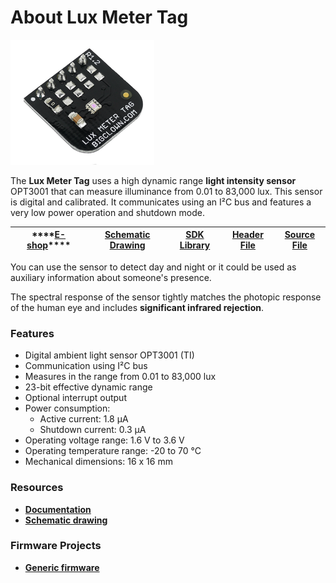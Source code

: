 # About Lux Meter Tag

![](../.gitbook/assets/_basics_module-overview_lux-meter-tag.png)

The **Lux Meter Tag** uses a high dynamic range **light intensity sensor** OPT3001 that can measure illuminance from 0.01 to 83,000 lux. This sensor is digital and calibrated. It communicates using an I²C bus and features a very low power operation and shutdown mode.

| \*\*\*\*[**E-shop**](https://shop.bigclown.com/lux-meter-tag)\*\*\*\* | [**Schematic Drawing**](https://github.com/bigclownlabs/bc-hardware/tree/master/out/bc-tag-lux-meter) | [**SDK Library**](https://sdk.bigclown.com/group__bc__tag__lux__meter) | [**Header File**](https://github.com/bigclownlabs/bcf-sdk/blob/master/bcl/inc/bc_tag_lux_meter.h) | [**Source File**](https://github.com/bigclownlabs/bcf-sdk/blob/master/bcl/src/bc_tag_lux_meter.c) |
| :---: | :---: | :---: | :---: | :---: |


You can use the sensor to detect day and night or it could be used as auxiliary information about someone's presence.

The spectral response of the sensor tightly matches the photopic response of the human eye and includes **significant infrared rejection**.

### Features <a id="features"></a>

* Digital ambient light sensor OPT3001 \(TI\)
* Communication using I²C bus
* Measures in the range from 0.01 to 83,000 lux
* 23-bit effective dynamic range
* Optional interrupt output
* Power consumption:
  * Active current: 1.8 µA
  * Shutdown current: 0.3 µA
* Operating voltage range: 1.6 V to 3.6 V
* Operating temperature range: -20 to 70 °C
* Mechanical dimensions: 16 x 16 mm

### Resources <a id="resources"></a>

* [**Documentation**](about-lux-meter-tag.md)
* [**Schematic drawing**](https://github.com/bigclownlabs/bc-hardware/tree/master/out/bc-tag-lux-meter)

### Firmware Projects <a id="firmware-projects"></a>

* [**Generic firmware**](https://github.com/bigclownlabs/bcf-generic-node/releases)

